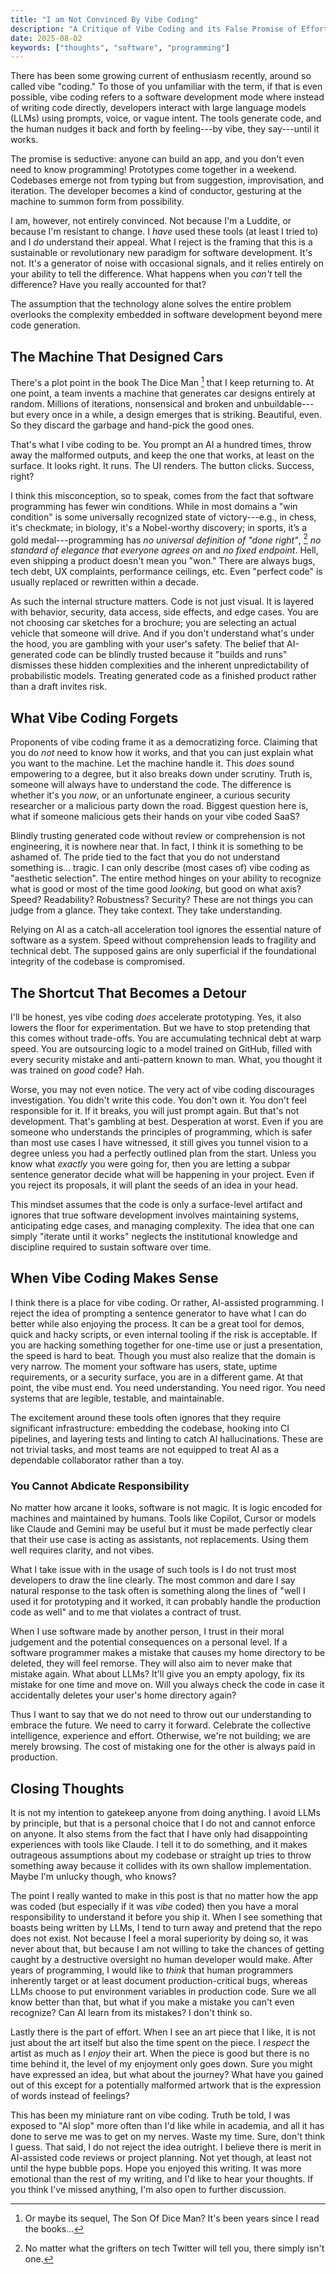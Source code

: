 ```yaml
---
title: "I am Not Convinced By Vibe Coding"
description: "A Critique of Vibe Coding and its False Promise of Effortless Software Development."
date: 2025-08-02
keywords: ["thoughts", "software", "programming"]
---
```


There has been some growing current of enthusiasm recently, around so called
vibe "coding." To those of you unfamiliar with the term, if that is even
possible, vibe coding refers to a software development mode where instead of
writing code directly, developers interact with large language models (LLMs)
using prompts, voice, or vague intent. The tools generate code, and the human
nudges it back and forth by feeling---by vibe, they say---until it works.

The promise is seductive: anyone can build an app, and you don't even need to
know programming! Prototypes come together in a weekend. Codebases emerge not
from typing but from suggestion, improvisation, and iteration. The developer
becomes a kind of conductor, gesturing at the machine to summon form from
possibility.

I am, however, not entirely convinced. Not because I'm a Luddite, or because I'm
resistant to change. I _have_ used these tools (at least I tried to) and I _do_
understand their appeal. What I reject is the framing that this is a sustainable
or revolutionary new paradigm for software development. It's not. It's a
generator of noise with occasional signals, and it relies entirely on your
ability to tell the difference. What happens when you _can't_ tell the
difference? Have you really accounted for that?

The assumption that the technology alone solves the entire problem overlooks the
complexity embedded in software development beyond mere code generation.

## The Machine That Designed Cars

There's a plot point in the book The Dice Man [^1] that I keep returning to. At
one point, a team invents a machine that generates car designs entirely at
random. Millions of iterations, nonsensical and broken and unbuildable---but
every once in a while, a design emerges that is striking. Beautiful, even. So
they discard the garbage and hand-pick the good ones.

[^1]: Or maybe its sequel, The Son Of Dice Man? It's been years since I read the
    books...

That's what I vibe coding to be. You prompt an AI a hundred times, throw away
the malformed outputs, and keep the one that works, at least on the surface. It
looks right. It runs. The UI renders. The button clicks. Success, right?

I think this misconception, so to speak, comes from the fact that software
programming has fewer win conditions. While in most domains a "win condition" is
some universally recognized state of victory---e.g., in chess, it's checkmate;
in biology, it's a Nobel-worthy discovery; in sports, it’s a gold
medal---programming has _no universal definition of "done right"_, [^2] _no
standard of elegance that everyone agrees on_ and _no fixed endpoint_. Hell,
even shipping a product doesn't mean you "won." There are always bugs, tech
debt, UX complaints, performance ceilings, etc. Even "perfect code" is usually
replaced or rewritten within a decade.

[^2]: No matter what the grifters on tech Twitter will tell you, there simply
    isn't one.

As such the internal structure matters. Code is not just visual. It is layered
with behavior, security, data access, side effects, and edge cases. You are not
choosing car sketches for a brochure; you are selecting an actual vehicle that
someone will drive. And if you don't understand what's under the hood, you are
gambling with your user's safety. The belief that AI-generated code can be
blindly trusted because it "builds and runs" dismisses these hidden complexities
and the inherent unpredictability of probabilistic models. Treating generated
code as a finished product rather than a draft invites risk.

## What Vibe Coding Forgets

Proponents of vibe coding frame it as a democratizing force. Claiming that you
do _not_ need to know how it works, and that you can just explain what you want
to the machine. Let the machine handle it. This _does_ sound empowering to a
degree, but it also breaks down under scrutiny. Truth is, someone will always
have to understand the code. The difference is whether it's you _now_, or an
unfortunate engineer, a curious security researcher or a malicious party down
the road. Biggest question here is, what if someone malicious gets their hands
on your vibe coded SaaS?

Blindly trusting generated code without review or comprehension is not
engineering, it is nowhere near that. In fact, I think it is something to be
ashamed of. The pride tied to the fact that you do not understand something
is... tragic. I can only describe (most cases of) vibe coding as "aesthetic
selection". The entire method hinges on your ability to recognize what is good
or most of the time good _looking_, but good on what axis? Speed? Readability?
Robustness? Security? These are not things you can judge from a glance. They
take context. They take understanding.

Relying on AI as a catch-all acceleration tool ignores the essential nature of
software as a system. Speed without comprehension leads to fragility and
technical debt. The supposed gains are only superficial if the foundational
integrity of the codebase is compromised.

## The Shortcut That Becomes a Detour

I'll be honest, yes vibe coding _does_ accelerate prototyping. Yes, it also
lowers the floor for experimentation. But we have to stop pretending that this
comes without trade-offs. You are accumulating technical debt at warp speed. You
are outsourcing logic to a model trained on GitHub, filled with every security
mistake and anti-pattern known to man. What, you thought it was trained on
_good_ code? Hah.

Worse, you may not even notice. The very act of vibe coding discourages
investigation. You didn't write this code. You don't own it. You don't feel
responsible for it. If it breaks, you will just prompt again. But that's not
development. That's gambling at best. Desperation at worst. Even if you are
someone who understands the principles of programming, which is safer than most
use cases I have witnessed, it still gives you tunnel vision to a degree unless
you had a perfectly outlined plan from the start. Unless you know what _exactly_
you were going for, then you are letting a subpar sentence generator decide what
will be happening in your project. Even if you reject its proposals, it will
plant the seeds of an idea in your head.

This mindset assumes that the code is only a surface-level artifact and ignores
that true software development involves maintaining systems, anticipating edge
cases, and managing complexity. The idea that one can simply "iterate until it
works" neglects the institutional knowledge and discipline required to sustain
software over time.

## When Vibe Coding Makes Sense

I think there is a place for vibe coding. Or rather, AI-assisted programming. I
reject the idea of prompting a sentence generator to have what I can do better
while also enjoying the process. It can be a great tool for demos, quick and
hacky scripts, or even internal tooling if the risk is acceptable. If you are
hacking something together for one-time use or just a presentation, the speed is
hard to beat. Though you must also realize that the domain is very narrow. The
moment your software has users, state, uptime requirements, or a security
surface, you are in a different game. At that point, the vibe must end. You need
understanding. You need rigor. You need systems that are legible, testable, and
maintainable.

The excitement around these tools often ignores that they require significant
infrastructure: embedding the codebase, hooking into CI pipelines, and layering
tests and linting to catch AI hallucinations. These are not trivial tasks, and
most teams are not equipped to treat AI as a dependable collaborator rather than
a toy.

### You Cannot Abdicate Responsibility

No matter how arcane it looks, software is not magic. It is logic encoded for
machines and maintained by humans. Tools like Copilot, Cursor or models like
Claude and Gemini may be useful but it must be made perfectly clear that their
use case is acting as assistants, not replacements. Using them well requires
clarity, and not vibes.

What I take issue with in the usage of such tools is I do not trust most
developers to draw the line clearly. The most common and dare I say natural
response to the task often is something along the lines of "well I used it for
prototyping and it worked, it can probably handle the production code as well"
and to me that violates a contract of trust.

When I use software made by another person, I trust in their moral judgement and
the potential consequences on a personal level. If a software programmer makes a
mistake that causes my home directory to be deleted, they will feel remorse.
They will also aim to never make that mistake again. What about LLMs? It'll give
you an empty apology, fix its mistake for one time and move on. Will you always
check the code in case it accidentally deletes your user's home directory again?

Thus I want to say that we do not need to throw out our understanding to embrace
the future. We need to carry it forward. Celebrate the collective intelligence,
experience and effort. Otherwise, we're not building; we are merely browsing.
The cost of mistaking one for the other is always paid in production.

## Closing Thoughts

It is not my intention to gatekeep anyone from doing anything. I avoid LLMs by
principle, but that is a personal choice that I do not and cannot enforce on
anyone. It also stems from the fact that I have only had disappointing
experiences with tools like Claude. I tell it to do something, and it makes
outrageous assumptions about my codebase or straight up tries to throw something
away because it collides with its own shallow implementation. Maybe I'm unlucky
though, who knows?

The point I really wanted to make in this post is that no matter how the app was
coded (but especially if it was _vibe_ coded) then you have a moral
responsibility to understand it before you ship it. When I see something that
boasts being written by LLMs, I tend to turn away and pretend that the repo does
not exist. Not because I feel a moral superiority by doing so, it was never
about that, but because I am not willing to take the chances of getting caught
by a destructive oversight no human developer would make. After years of
programming, I would like to _think_ that human programmers inherently target or
at least document production-critical bugs, whereas LLMs choose to put
environment variables in production code. Sure we all know better than that, but
what if you make a mistake you can't even recognize? Can AI learn from its
mistakes? I don't think so.

Lastly there is the part of effort. When I see an art piece that I like, it is
not just about the art itself but also the time spent on the piece. I _respect_
the artist as much as I _enjoy_ their art. When the piece is good but there is
no time behind it, the level of my enjoyment only goes down. Sure you might have
expressed an idea, but what about the journey? What have you gained out of this
except for a potentially malformed artwork that is the expression of words
instead of feelings?

This has been my miniature rant on vibe coding. Truth be told, I was exposed to
"AI slop" more often than I'd like while in academia, and all it has done to
serve me was to get on my nerves. Waste my time. Sure, don't think I guess. That
said, I do not reject the idea outright. I believe there is merit in AI-assisted
code reviews or project planning. Not yet though, at least not until the hype
bubble pops. Hope you enjoyed this writing. It was more emotional than the rest
of my writing, and I'd like to hear your thoughts. If you think I've missed
anything, I'm also open to further discussion.
